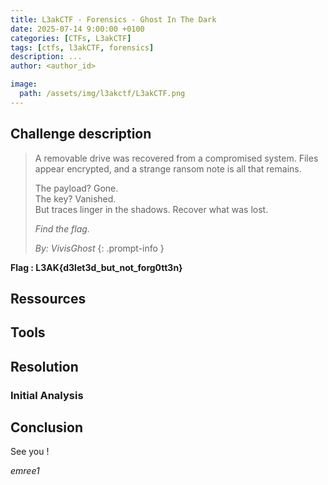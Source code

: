 ```yaml
---
title: L3akCTF - Forensics - Ghost In The Dark
date: 2025-07-14 9:00:00 +0100
categories: [CTFs, L3akCTF]
tags: [ctfs, l3akCTF, forensics]
description: ...
author: <author_id>

image:
  path: /assets/img/l3akctf/L3akCTF.png
---
```


## Challenge description 

> A removable drive was recovered from a compromised system. Files appear encrypted, and a strange ransom note is all that remains.
> 
> The payload? Gone.   
> The key? Vanished.    
> But traces linger in the shadows. Recover what was lost.
>
> *Find the flag.*
>
> *By: VivisGhost*
{: .prompt-info }

**Flag : L3AK{d3let3d_but_not_forg0tt3n}**

## Ressources



## Tools 


## Resolution

### Initial Analysis 







## Conclusion


See you ! 

*emree1*
